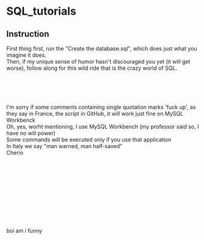 # SQL_tutorials
## Instruction
First thing first, run the "Create the database.sql", which does just what you imagine it does.\
Then, if my unique sense of humor hasn't discouraged you yet (it will get worse), follow along for this wild ride that is the crazy world of SQL.
<br/>
<br/>
<br/>
<br/>
<br/>
<br/>
I'm sorry if some comments containing single quotation marks 'fuck up', as they say in France, the script in GitHub, it will work just fine on MySQL Workbenck\
Oh, yes, worht mentioning, I use MySQL Workbench (my professor said so, I have no will power)\
Some commands will be executed only if you use that application\
In Italy we say "man warned, man half-saved"\
Cherio
<br/>
<br/>
<br/>
<br/>
<br/>
<br/>
<br/>
<br/>
<br/>
<br/>
<br/>
<br/>
boi am i funny

